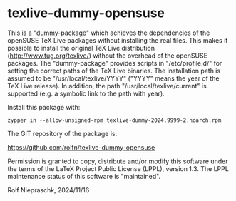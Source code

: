 texlive-dummy-opensuse
======================

This is a "dummy-package" which achieves the dependencies of the 
openSUSE TeX Live packages without installing the real files. This 
makes it possible to install the original TeX Live distribution 
(http://www.tug.org/texlive/) without the overhead of the openSUSE 
packages. The "dummy-package" provides scripts in "/etc/profile.d/" 
for setting the correct paths of the TeX Live binaries. The installation
path is assumed to be "/usr/local/texlive/YYYY" ("YYYY" means the year
of the TeX Live release). In addition, the path "/usr/local/texlive/current"
is supported (e.g. a symbolic link to the path with year). 

Install this package with:

`zypper in --allow-unsigned-rpm texlive-dummy-2024.9999-2.noarch.rpm`

The GIT repository of the package is:

https://github.com/rolfn/texlive-dummy-opensuse

Permission is granted to copy, distribute and/or modify this software
under the terms of the LaTeX Project Public License (LPPL), version
1.3. The LPPL maintenance status of this software is "maintained".

Rolf Niepraschk, 2024/11/16
